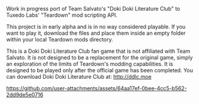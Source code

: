Work in progress port of Team Salvato's "Doki Doki Literature Club" to Tuxedo Labs' "Teardown" mod scripting API.

This project is in early alpha and is in no way considered playable. If you want to play it, download the files and place them inside an empty folder within your local Teardown mods directory.

This is a Doki Doki Literature Club fan game that is not affiliated with Team Salvato. It is not designed to be a replacement for the original game, simply an exploration of the limits of Teardown's modding capabilities. It is designed to be played only after the official game has been completed. You can download Doki Doki Literature Club at: http://ddlc.moe



https://github.com/user-attachments/assets/64aa17ef-0bee-4cc5-b562-2dd9de5e0716

